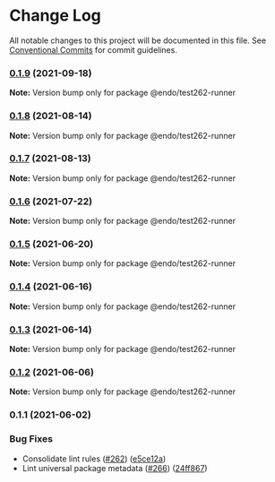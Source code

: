 # Change Log

All notable changes to this project will be documented in this file.
See [Conventional Commits](https://conventionalcommits.org) for commit guidelines.

### [0.1.9](https://github.com/endojs/endo/compare/@endo/test262-runner@0.1.8...@endo/test262-runner@0.1.9) (2021-09-18)

**Note:** Version bump only for package @endo/test262-runner





### [0.1.8](https://github.com/endojs/endo/compare/@endo/test262-runner@0.1.7...@endo/test262-runner@0.1.8) (2021-08-14)

**Note:** Version bump only for package @endo/test262-runner





### [0.1.7](https://github.com/endojs/endo/compare/@endo/test262-runner@0.1.6...@endo/test262-runner@0.1.7) (2021-08-13)

**Note:** Version bump only for package @endo/test262-runner





### [0.1.6](https://github.com/endojs/endo/compare/@endo/test262-runner@0.1.5...@endo/test262-runner@0.1.6) (2021-07-22)

**Note:** Version bump only for package @endo/test262-runner





### [0.1.5](https://github.com/endojs/endo/compare/@endo/test262-runner@0.1.4...@endo/test262-runner@0.1.5) (2021-06-20)

**Note:** Version bump only for package @endo/test262-runner





### [0.1.4](https://github.com/endojs/endo/compare/@endo/test262-runner@0.1.3...@endo/test262-runner@0.1.4) (2021-06-16)

**Note:** Version bump only for package @endo/test262-runner





### [0.1.3](https://github.com/endojs/endo/compare/@endo/test262-runner@0.1.2...@endo/test262-runner@0.1.3) (2021-06-14)

**Note:** Version bump only for package @endo/test262-runner





### [0.1.2](https://github.com/endojs/endo/compare/@endo/test262-runner@0.1.1...@endo/test262-runner@0.1.2) (2021-06-06)

**Note:** Version bump only for package @endo/test262-runner





### 0.1.1 (2021-06-02)


### Bug Fixes

* Consolidate lint rules ([#262](https://github.com/endojs/endo/issues/262)) ([e5ce12a](https://github.com/endojs/endo/commit/e5ce12ac4343565f2adb0e6eca5d71c6c05903bf))
* Lint universal package metadata ([#266](https://github.com/endojs/endo/issues/266)) ([24ff867](https://github.com/endojs/endo/commit/24ff867adcbde89bef6b1ec702a0a8b91ad29f70))

